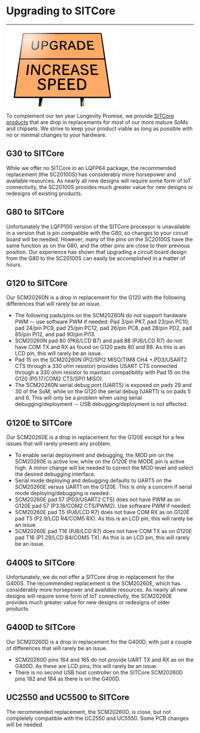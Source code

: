 # Upgrading to SITCore
---
![Upgrading to SITCore](images/upgrade-sign.jpg)

To complement our ten year Longevity Promise, we provide [SITCore products](../sitcore/intro.md) that are drop in replacements for most of our more mature SoMs and chipsets. We strive to keep your product viable as long as possible with no or minimal changes to your hardware.

## G30 to SITCore

While we offer no SITCore in an LQFP64 package, the recommended replacement (the SC20100S) has considerably more horsepower and available resources. As nearly all new designs will require some form of IoT connectivity, the SC20100S provides much greater value for new designs or redesigns of existing products.

## G80 to SITCore

Unfortunately the LQFP100 version of the SITCore processor is unavailable in a version that is pin compatible with the G80, so changes to your circuit board will be needed. However, many of the pins on the SC20100S have the same function as on the G80, and the other pins are close to their previous position. Our experience has shown that upgrading a circuit board design from the G80 to the SC20100S can easily be accomplished in a matter of hours.

## G120 to SITCore

Our SCM20260N is a drop in replacement for the G120 with the following differences that will rarely be an issue.

* The following pads/pins on the SCM20260N do not support hardware PWM -- use software PWM if needed: Pad 3/pin PK7, pad 23/pin PC10, pad 24/pin PC9, pad 25/pin PC12, pad 26/pin PC8, pad 28/pin PD2, pad 85/pin PI12, and pad 90/pin PI13.
* SCM20260N pad 80 (PK6/LCD B7) and pad 88 (PJ6/LCD R7) do not have COM TX and RX as found on G120 pads 80 and 88. As this is an LCD pin, this will rarely be an issue.
* Pad 15 on the SCM20260N (PI2/SPI2 MISO/TIM8 CH4 + PD3/USART2 CTS through a 330 ohm resistor) provides USART CTS connected through a 330 ohm resistor to maintain compatibility with Pad 15 on the G120 (P0.17/COM2 CTS/SPI1 MISO).
* The SCM20260N serial debug port (UART5) is exposed on pads 29 and 30 of the SoM, while on the G120 the serial debug (UART1) is on pads 5 and 6. This will only be a problem when using serial debugging/deployment -- USB debugging/deployment is not affected.

## G120E to SITCore

Our SCM20260E is a drop in replacement for the G120E except for a few issues that will rarely present any problem.

* To enable serial deployment and debugging, the MOD pin on the SCM20260E is active low, while on the G120E the MODE pin is active high. A minor change will be needed to correct the MOD level and select the desired debugging interface.
* Serial mode deploying and debugging defaults to UART5 on the SCM20260E versus UART1 on the G120E. This is only a concern if serial mode deploying/debugging is needed.
* SCM20260E pad 57 (PD3/USART2 CTS) does not have PWM as on G120E pad 57 (P3.18/COM2 CTS/PWM2). Use software PWM if needed.
* SCM20260E pad T5 (PJ6/LCD R7) does not have COM RX as on G120E pad T5 (P2.9/LCD R4/COM5 RX). As this is an LCD pin, this will rarely be an issue.
* SCM20260E pad T16 (PJ6/LCD R7) does not have COM TX as on G120E pad T16 (P1.29/LCD B4/COM5 TX). As this is an LCD pin, this will rarely be an issue.

## G400S to SITCore

Unfortunately, we do not offer a SITCore drop in replacement for the G400S. The recommended replacement is the SCM20260E, which has considerably more horsepower and available resources. As nearly all new designs will require some form of IoT connectivity, the SCM20260E provides much greater value for new designs or redesigns of older products.

## G400D to SITCore

Our SCM20260D is a drop in replacement for the G400D, with just a couple of differences that will rarely be an issue.

* SCM20260D pins 164 and 165 do not provide UART TX and RX as on the G400D. As these are LCD pins, this will rarely be an issue.
* There is no second USB host controller on the SITCore SCM20260D pins 182 and 184 as there is on the G400D.

## UC2550 and UC5500 to SITCore

The recommended replacement, the SCM20260D, is close, but not completely compatible with the UC2550 and UC5550. Some PCB changes will be needed.
